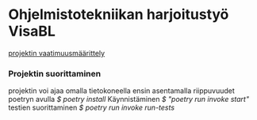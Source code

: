 # Ohjelmistotekniikan harjoitustyö VisaBL 

[projektin vaatimuusmäärittely](https://github.com/VisaBL/ot-harjoitustyo/blob/master/laskarit/viikko2/Vaatimusmaarittely.md)

### Projektin suorittaminen 
projektin voi ajaa omalla tietokoneella ensin asentamalla riippuvuudet poetryn avulla 
	*$ poetry install*
Käynnistäminen 
	*$ "poetry run invoke start"*
testien suorittaminen
	*$ poetry run invoke run-tests*

